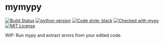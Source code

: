 # mymypy
[![Build Status](https://travis-ci.com/seto-r/mymypy.svg?branch=master)](https://travis-ci.com/seto-r/mymypy)
[![python version](http://img.shields.io/badge/Python-3.6|3.7|3.8-blue.svg?style=flat)](https://www.python.org/)
[![Code style: black](https://img.shields.io/badge/code%20style-black-000000.svg)](https://github.com/psf/black)
[![Checked with mypy](http://www.mypy-lang.org/static/mypy_badge.svg)](http://mypy-lang.org/)
[![MIT License](https://img.shields.io/badge/license-MIT-purple.svg?style=flat)](https://github.com/seto-r/mymypy/blob/master/LICENSE)

WIP: Run mypy and extract errors from your edited code.
